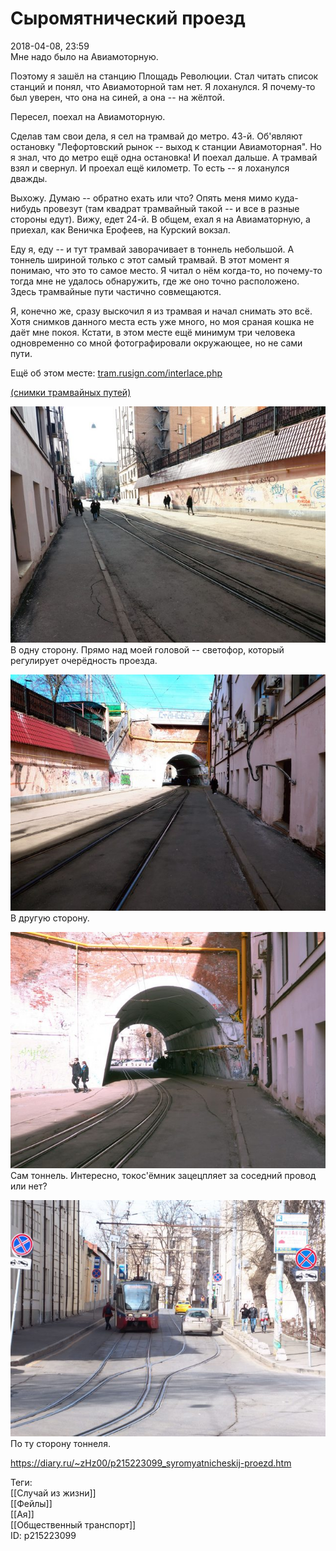 Сыромятнический проезд
=======================

   
 2018-04-08, 23:59   
  Мне надо было на Авиамоторную.   
   
 Поэтому я зашёл на станцию Площадь Революции. Стал читать список станций и понял, что Авиамоторной там нет. Я лоханулся. Я почему-то был уверен, что она на синей, а она -- на жёлтой.   
   
 Пересел, поехал на Авиамоторную.   
   
 Сделав там свои дела, я сел на трамвай до метро. 43-й. Об'являют остановку "Лефортовский рынок -- выход к станции Авиамоторная". Но я знал, что до метро ещё одна остановка! И поехал дальше. А трамвай взял и свернул. И проехал ещё километр. То есть -- я лоханулся дважды.   
   
 Выхожу. Думаю -- обратно ехать или что? Опять меня мимо куда-нибудь провезут (там квадрат трамвайный такой -- и все в разные стороны едут). Вижу, едет 24-й. В общем, ехал я на Авиаматорную, а приехал, как Веничка Ерофеев, на Курский вокзал.   
   
 Еду я, еду -- и тут трамвай заворачивает в тоннель небольшой. А тоннель шириной только с этот самый трамвай. В этот момент я понимаю, что это то самое место. Я читал о нём когда-то, но почему-то тогда мне не удалось обнаружить, где же оно точно расположено. Здесь трамвайные пути частично совмещаются.   
   
 Я, конечно же, сразу выскочил я из трамвая и начал снимать это всё. Хотя снимков данного места есть уже много, но моя сраная кошка не даёт мне покоя. Кстати, в этом месте ещё минимум три человека одновременно со мной фотографировали окружающее, но не сами пути.   
   
 Ещё об этом месте:  [tram.rusign.com/interlace.php](http://tram.rusign.com/interlace.php)    
   
  [(снимки трамвайных путей)](https://zHz00.diary.ru/p215223099.htm?index=1#linkmore215223099m1)      
    
  [![](pics/yfaGTRwl.jpg)](https://i.imgur.com/yfaGTRw.jpg)    
 В одну сторону. Прямо над моей головой -- светофор, который регулирует очерёдность проезда.   
   
  [![](pics/YchvHsGl.jpg)](https://i.imgur.com/YchvHsG.jpg)    
 В другую сторону.   
   
  [![](pics/jek6UWMl.jpg)](https://i.imgur.com/jek6UWM.jpg)    
 Сам тоннель. Интересно, токос'ёмник зацецпляет за соседний провод или нет?   
   
  [![](pics/pp5E4Pgl.jpg)](https://i.imgur.com/pp5E4Pg.jpg)    
 По ту сторону тоннеля.   
    
     
    
 <https://diary.ru/~zHz00/p215223099_syromyatnicheskij-proezd.htm>   
   
 Теги:   
 [[Случай из жизни]]   
 [[Фейлы]]   
 [[Ая]]   
 [[Общественный транспорт]]   
 ID: p215223099